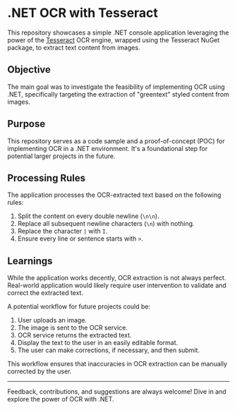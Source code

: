 # .NET OCR with Tesseract

This repository showcases a simple .NET console application leveraging the power of the [Tesseract](https://github.com/tesseract-ocr/tesseract) OCR engine, wrapped using the Tesseract NuGet package, to extract text content from images.

## Objective

The main goal was to investigate the feasibility of implementing OCR using .NET, specifically targeting the extraction of "greentext" styled content from images.

## Purpose

This repository serves as a code sample and a proof-of-concept (POC) for implementing OCR in a .NET environment. It's a foundational step for potential larger projects in the future.

## Processing Rules

The application processes the OCR-extracted text based on the following rules:

1. Split the content on every double newline (`\n\n`).
2. Replace all subsequent newline characters (`\n`) with nothing.
3. Replace the character `|` with `I`.
4. Ensure every line or sentence starts with `>`.

## Learnings

While the application works decently, OCR extraction is not always perfect. Real-world application would likely require user intervention to validate and correct the extracted text.

A potential workflow for future projects could be:

1. User uploads an image.
2. The image is sent to the OCR service.
3. OCR service returns the extracted text.
4. Display the text to the user in an easily editable format.
5. The user can make corrections, if necessary, and then submit.

This workflow ensures that inaccuracies in OCR extraction can be manually corrected by the user.

---

Feedback, contributions, and suggestions are always welcome! Dive in and explore the power of OCR with .NET.
